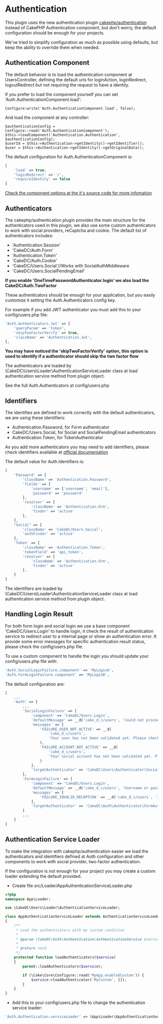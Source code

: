 Authentication
==============
This plugin uses the new authentication plugin [cakephp/authentication](https://github.com/cakephp/authentication/)
instead of CakePHP Authentication component, but don't worry, the default configuration should be enough for your
projects.

We've tried to simplify configuration as much as possible using defaults, but keep the ability to override them when needed.

Authentication Component
------------------------

The default behavior is to load the authentication component at UsersController,
defining the default urls for loginAction, loginRedirect, logoutRedirect but not requiring
the request to have a identity.

If you prefer to load the component yourself you can set 'Auth.AuthenticationComponent.load':

```
Configure:write('Auth.AuthenticationComponent.load', false);
```

And load the component at any controller:

```
$authenticationConfig = Configure::read('Auth.AuthenticationComponent');
$this->loadComponent('Authentication.Authentication', $authenticationConfig);
$userId = $this->Authentication->getIdentity()->getIdentifier();
$user = $this->Authentication->getIdentity()->getOriginalData();
```
The default configuration for Auth.AuthenticationComponent is:

```php
[
    'load' => true,
    'loginRedirect' => '/',
    'requireIdentity' => false
]
```

[Check the component options at the it's source code for more infomation](https://github.com/cakephp/authentication/blob/master/src/Controller/Component/AuthenticationComponent.php#L38)

Authenticators
--------------

The cakephp/authentication plugin provides the main structure for the authenticators used in this plugin,
we also use some custom authenticators to work with social providers, reCaptcha and cookie. The default
list of authenticators includes:

- 'Authentication.Session'
- 'CakeDC/Auth.Form'
- 'Authentication.Token'
- 'CakeDC/Auth.Cookie'
- 'CakeDC/Users.Social'//Works with SocialAuthMiddleware
- 'CakeDC/Users.SocialPendingEmail'

**If you enable 'OneTimePasswordAuthenticator.login' we also load the CakeDC/Auth.TwoFactor**

These authenticators should be enough for your application, but you easily customize it
setting the Auth.Authenticators config key.

For example if you add JWT authenticator you must add this to your config/users.php file:

```php
'Auth.Authenticators.Jwt' => [
    'queryParam' => 'token',
    'skipTwoFactorVerify' => true,
    'className' => 'Authentication.Jwt',
],
```

**You may have noticed the 'skipTwoFactorVerify' option, this option is used to identify if a authenticator should skip
the two factor flow**

The authenticators are loaded by \CakeDC\Users\Loader\AuthenticationServiceLoader class at load authentication
service method from plugin object.

See the full Auth.Authenticators at config/users.php

Identifiers
-----------
The identifies are defined to work correctly with the default authenticators, we are using these identifiers:

- Authentication.Password, for Form authenticator
- CakeDC/Users.Social, for Social and SocialPendingEmail authenticators
- Authentication.Token, for TokenAuthenticator

As you add more authenticators you may need to add identifiers, please check identifiers available at
[official documentation](https://github.com/cakephp/authentication/blob/master/docs/Identifiers.md)

The default value for Auth.Identifiers is:

```php
[
    'Password' => [
        'className' => 'Authentication.Password',
        'fields' => [
            'username' => ['username', 'email'],
            'password' => 'password'
        ],
        'resolver' => [
            'className' => 'Authentication.Orm',
            'finder' => 'active'
        ],
    ],
    "Social" => [
        'className' => 'CakeDC/Users.Social',
        'authFinder' => 'active'
    ],
    'Token' => [
        'className' => 'Authentication.Token',
        'tokenField' => 'api_token',
        'resolver' => [
            'className' => 'Authentication.Orm',
            'finder' => 'active'
        ],
    ]
]
```
The identifiers are loaded by \CakeDC\Users\Loader\AuthenticationServiceLoader class at load authentication
service method from plugin object.


Handling Login Result
---------------------
For both form login and social login we use a base component 'CakeDC/Users.Login' to handle login,
it check the result of authentication service to redirect user to a internal page or show an authentication
error. It provide some error messages for specific authentication result status, please check the config/users.php file.

To use a custom component to handle the login you should update your config/users.php file with:

```php
'Auth.SocialLoginFailure.component' => 'MyLoginA',
'Auth.FormLoginFailure.component' => 'MyLoginB',
```

The default configuration are:
```php
[
    ...
    'Auth' => [
        ...
        'SocialLoginFailure' => [
            'component' => 'CakeDC/Users.Login',
            'defaultMessage' => __d('cake_d_c/users', 'Could not proceed with social account. Please try again'),
            'messages' => [
                'FAILURE_USER_NOT_ACTIVE' => __d(
                    'cake_d_c/users',
                    'Your user has not been validated yet. Please check your inbox for instructions'
                ),
                'FAILURE_ACCOUNT_NOT_ACTIVE' => __d(
                    'cake_d_c/users',
                    'Your social account has not been validated yet. Please check your inbox for instructions'
                )
            ],
            'targetAuthenticator' => 'CakeDC\Users\Authenticator\SocialAuthenticator'
        ],
        'FormLoginFailure' => [
            'component' => 'CakeDC/Users.Login',
            'defaultMessage' => __d('cake_d_c/users', 'Username or password is incorrect'),
            'messages' => [
                'FAILURE_INVALID_RECAPTCHA' => __d('cake_d_c/users', 'Invalid reCaptcha'),
            ],
            'targetAuthenticator' => 'CakeDC\Auth\Authenticator\FormAuthenticator'
        ]
        ...
    ]
]
```

Authentication Service Loader
-----------------------------
To make the integration with cakephp/authentication easier we load the authenticators and identifiers
defined at Auth configuration and other components to work with social provider, two-factor authentication.

If the configuration is not enough for your project you may create a custom loader extending the
default provided.

- Create file src/Loader/AppAuthenticationServiceLoader.php

```php
<?php
namespace App\Loader;

use \CakeDC\Users\Loader\AuthenticationServiceLoader;

class AppAuthenticationServiceLoader extends AuthenticationServiceLoader
{
    /**
     * Load the authenticators with my custom condition
     *
     * @param \CakeDC\Auth\Authentication\AuthenticationService $service Authentication service to load identifiers
     *
     * @return void
     */
    protected function loadAuthenticators($service)
    {
        parent::loadAuthenticators($service);

        if (\Cake\Core\Configure::read('MyApp.enabledCustom')) {
            $service->loadAuthenticator('MyCustom', []);
        }
    }
}
```
- Add this to your config/users.php file to change the authentication service loader:

```php
'Auth.Authentication.serviceLoader' => \App\Loader\AppAuthenticationServiceLoader::class,
```
